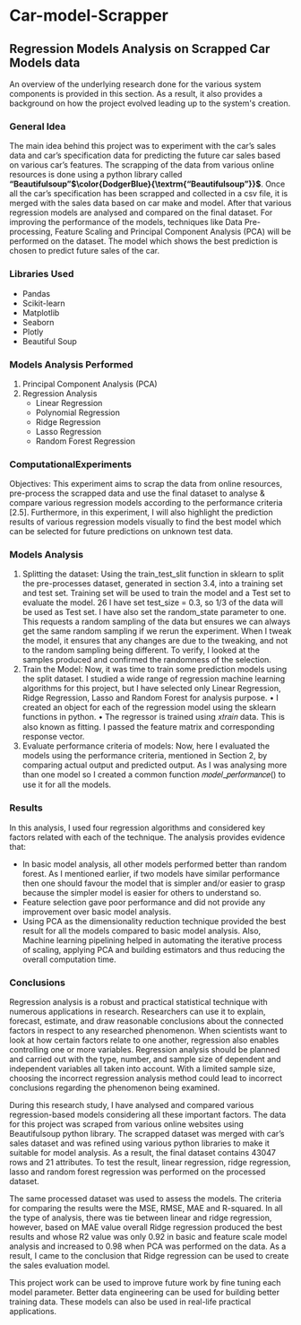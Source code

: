 # Car-model-Scrapper
<h2>Regression Models Analysis on Scrapped Car Models data</h2>

An overview of the underlying research done for the various system components is provided in this section. As a result, it also provides a background on how the project evolved leading up to the system's creation.

<h3>General Idea</h3>
The main idea behind this project was to experiment with the car’s sales data and car’s specification data for predicting the future car sales based on various car’s features. The scrapping of the data from various online resources is done using a python library called <b>“Beautifulsoup”$\color{DodgerBlue}{\textrm{“Beautifulsoup”}}$</b>. Once all the car’s specification has been scrapped and collected in a csv file, it is merged with the sales data based on car make and model. After that various regression models are analysed and compared on the final dataset. For improving the performance of the models, techniques like Data Pre-processing, Feature Scaling and Principal Component Analysis (PCA) will be performed on the dataset. The model which shows the best prediction is chosen to predict future sales of the car.

<h3>Libraries Used</h3>
<ul>
  <li>Pandas</li>
  <li>Scikit-learn</li>
  <li>Matplotlib</li>
  <li>Seaborn</li>
  <li>Plotly</li>
  <li>Beautiful Soup</li>
 </ul>

<h3>Models Analysis Performed</h3>
<ol>
  <li>Principal Component Analysis (PCA)</li>
  <li>
    Regression Analysis
    <ul>
      <li>Linear Regression</li>
      <li>Polynomial Regression</li>
      <li>Ridge Regression</li>
      <li>Lasso Regression</li>
      <li>Random Forest Regression</li>
     </ul>
  </li>
</ol>

<h3>ComputationalExperiments</h3>
Objectives: 
This experiment aims to scrap the data from online resources, pre-process the scrapped data and use the final dataset to analyse & compare various regression models according to the performance criteria [2.5]. Furthermore, in this experiment, I will also highlight the prediction results of various regression models visually to find the best model which can be selected for future predictions on unknown test data.

<h3>Models Analysis</h3>
<ol>
  <li>Splitting the dataset: Using the train_test_slit function in sklearn to split the pre-processes dataset, generated in section 3.4, into a training set and test set. Training set will be used to train the model and a Test set to evaluate the model.
26
I have set test_size = 0.3, so 1/3 of the data will be used as Test set. I have also set the random_state parameter to one. This requests a random sampling of the data but ensures we can always get the same random sampling if we rerun the experiment. When I tweak the model, it ensures that any changes are due to the tweaking, and not to the random sampling being different. To verify, I looked at the samples produced and confirmed the randomness of the selection.
</li>
  <li>Train the Model: Now, it was time to train some prediction models using the split dataset. I studied a wide range of regression machine learning algorithms for this project, but I have selected only Linear Regression, Ridge Regression, Lasso and Random Forest for analysis purpose.
• I created an object for each of the regression model using the sklearn functions in python.
• The regressor is trained using 𝑥𝑡𝑟𝑎𝑖𝑛 data. This is also known as fitting. I passed the feature matrix and
corresponding response vector.
    </li>
  <li>
    Evaluate performance criteria of models: Now, here I evaluated the models using the performance criteria, mentioned in Section 2, by comparing actual output and predicted output. As I was analysing more than one model so I created a common function 𝑚𝑜𝑑𝑒𝑙_𝑝𝑒𝑟𝑓𝑜𝑟𝑚𝑎𝑛𝑐𝑒() to use it for all the models.
  </li>
</ol>

<h3>Results</h3>
In this analysis, I used four regression algorithms and considered key factors related with each of the technique. The analysis provides evidence that:

<ul>
  <li>In basic model analysis, all other models performed better than random forest. As I mentioned earlier, if two models have similar performance then one should favour the model that is simpler and/or easier to grasp because the simpler model is easier for others to understand so.</li>
  <li>Feature selection gave poor performance and did not provide any improvement over basic model analysis.</li>
  <li>Using PCA as the dimensionality reduction technique provided the best result for all the models compared to basic model analysis. Also, Machine learning pipelining helped in automating the iterative process of scaling, applying PCA and building estimators and thus reducing the overall computation time.</li>
 </ul>
     
<h3>Conclusions</h3>
Regression analysis is a robust and practical statistical technique with numerous applications in research. Researchers can use it to explain, forecast, estimate, and draw reasonable conclusions about the connected factors in respect to any researched phenomenon. When scientists want to look at how certain factors relate to one another, regression also enables controlling one or more variables. Regression analysis should be planned and carried out with the type, number, and sample size of dependent and independent variables all taken into account. With a limited sample size, choosing the incorrect regression analysis method could lead to incorrect conclusions regarding the phenomenon being examined.

During this research study, I have analysed and compared various regression-based models considering all these important factors. The data for this project was scraped from various online websites using Beautifulsoup python library. The scrapped dataset was merged with car’s sales dataset and was refined using various python libraries to make it suitable for model analysis. As a result, the final dataset contains 43047 rows and 21 attributes. To test the result, linear regression, ridge regression, lasso and random forest regression was performed on the processed dataset.

The same processed dataset was used to assess the models. The criteria for comparing the results were the MSE, RMSE, MAE and R-squared. In all the type of analysis, there was tie between linear and ridge regression, however, based on MAE value overall Ridge regression produced the best results and whose R2 value was only 0.92 in basic and feature scale model analysis and increased to 0.98 when PCA was performed on the data. As a result, I came to the conclusion that Ridge regression can be used to create the sales evaluation model.

This project work can be used to improve future work by fine tuning each model parameter. Better data engineering can be used for building better training data. These models can also be used in real-life practical applications.
